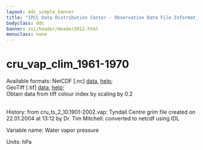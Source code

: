 ```yaml
---
layout: ddc_simple_banner
title: "IPCC Data Distribution Center - Observation Data File Information"
bodyclass: ddc
banner: ssi/header/Header2012.html
menuclass: none
---
```


<h1> cru_vap_clim_1961-1970 </h1>



Available formats: NetCDF [.nc]
      <a href="http://apps.ipcc-data.org/cgi-bin/downl/cru10_nc/cru_vap_clim_1961-1970.nc">data</a>,
      <a href="/help/formats.html#netcdf">help</a>; <br/>
      GeoTiff [.tif]
      <a href="http://apps.ipcc-data.org/cgi-bin/downl/cru10_zip/cru_vap_clim_1961-1970.zip">data</a>,
      <a href="/help/formats.html#geotif">help</a>;<br/>
      Obtain data from tiff colour index by scaling by 0.2 <br/>
       <br/>



History: from cru_ts_2_10.1901-2002.vap: Tyndall Centre grim file created on 22.01.2004 at 13:12 by Dr. Tim Mitchell: converted to netcdf using IDL <br/>



Variable name: Water vapor pressure <br/>



Units: hPa <br/>



